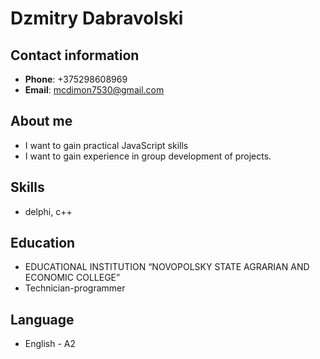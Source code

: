 # Dzmitry Dabravolski 

## Contact information

- **Phone**: +375298608969
- **Email**: mcdimon7530@gmail.com  

## About me

* I want to gain practical JavaScript skills
* I want to gain experience in group development of projects.

## Skills

* delphi, c++

## Education

* EDUCATIONAL INSTITUTION “NOVOPOLSKY STATE AGRARIAN AND ECONOMIC COLLEGE”
* Technician-programmer

## Language

* English - A2